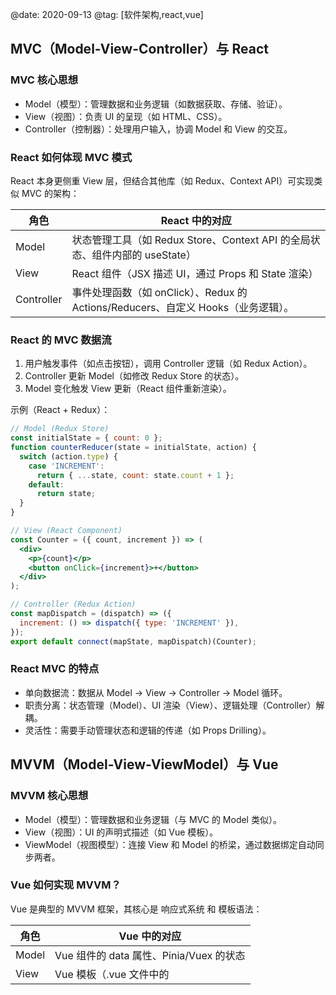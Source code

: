 @date: 2020-09-13
@tag: [软件架构,react,vue]

## MVC（Model-View-Controller）与 React

### MVC 核心思想

- Model（模型）：管理数据和业务逻辑（如数据获取、存储、验证）。
- View（视图）：负责 UI 的呈现（如 HTML、CSS）。
- Controller（控制器）：处理用户输入，协调 Model 和 View 的交互。

### React 如何体现 MVC 模式

React 本身更侧重 View 层，但结合其他库（如 Redux、Context API）可实现类似 MVC 的架构：

| 角色       | React 中的对应                                                                    |
| ---------- | --------------------------------------------------------------------------------- |
| Model      | 状态管理工具（如 Redux Store、Context API 的全局状态、组件内部的 useState）       |
| View       | React 组件（JSX 描述 UI，通过 Props 和 State 渲染）                               |
| Controller | 事件处理函数（如 onClick）、Redux 的 Actions/Reducers、自定义 Hooks（业务逻辑）。 |

### React 的 MVC 数据流

1. 用户触发事件（如点击按钮），调用 Controller 逻辑（如 Redux Action）。
2. Controller 更新 Model（如修改 Redux Store 的状态）。
3. Model 变化触发 View 更新（React 组件重新渲染）。

示例（React + Redux）：

```jsx
// Model (Redux Store)
const initialState = { count: 0 };
function counterReducer(state = initialState, action) {
  switch (action.type) {
    case 'INCREMENT':
      return { ...state, count: state.count + 1 };
    default:
      return state;
  }
}

// View (React Component)
const Counter = ({ count, increment }) => (
  <div>
    <p>{count}</p>
    <button onClick={increment}>+</button>
  </div>
);

// Controller (Redux Action)
const mapDispatch = (dispatch) => ({
  increment: () => dispatch({ type: 'INCREMENT' }),
});
export default connect(mapState, mapDispatch)(Counter);
```

### React MVC 的特点

- 单向数据流：数据从 Model → View → Controller → Model 循环。
- 职责分离：状态管理（Model）、UI 渲染（View）、逻辑处理（Controller）解耦。
- 灵活性：需要手动管理状态和逻辑的传递（如 Props Drilling）。

## MVVM（Model-View-ViewModel）与 Vue

### MVVM 核心思想

- Model（模型）：管理数据和业务逻辑（与 MVC 的 Model 类似）。
- View（视图）：UI 的声明式描述（如 Vue 模板）。
- ViewModel（视图模型）：连接 View 和 Model 的桥梁，通过数据绑定自动同步两者。

### Vue 如何实现 MVVM？

Vue 是典型的 MVVM 框架，其核心是 响应式系统 和 模板语法：

| 角色      | Vue 中的对应                                           |
| --------- | ------------------------------------------------------ |
| Model     | Vue 组件的 data 属性、Pinia/Vuex 的状态                |
| View      | Vue 模板（.vue 文件中的 <template> 部分）              |
| ViewModel | Vue 实例（自动生成的响应式系统，处理模板与数据的绑定） |

### Vue 的 MVVM 数据流

1. View 中声明数据绑定（如 {{ count }} 或 v-model）。

2. ViewModel 监听 Model 变化，自动更新 View。

3. 用户操作 View（如输入框输入），ViewModel 自动更新 Model。

示例：

```vue
<template>
  <!-- View -->
  <div>
    <p>{{ count }}</p>
    <button @click="increment">+</button>
  </div>
</template>

<script>
export default {
  // Model
  data() {
    return { count: 0 };
  },
  // ViewModel (逻辑处理)
  methods: {
    increment() {
      this.count++;
    }
  }
};
</script>
```

### Vue MVVM 的特点

- 双向数据绑定：通过 v-model 实现 View 和 Model 的自动同步。
- 声明式编程：模板中直接绑定数据和事件，无需手动操作 DOM。
- 响应式系统：基于依赖追踪的自动更新（无需手动触发渲染）。

## MVC（React） vs MVVM（Vue）对比

| 特性     | React MVC                           | Vue MVVM                               |
| -------- | ----------------------------------- | -------------------------------------- |
| 数据流   | 单向数据流（需手动管理状态传递）    | 双向数据绑定（自动同步 View 和 Model） |
| 状态管理 | 依赖外部库（如 Redux、Context API） | 内置响应式系统（data + reactive）      |
| UI 更新  | 通过 Virtual DOM Diff 优化渲染      | 基于依赖追踪的精准更新                 |
| 代码风格 | 函数式编程（Hooks + JSX）           | 声明式模板 + 选项式/组合式 API         |
| 适用场景 | 大型复杂应用，需高度定制化架构      | 中小型应用，快速开发，注重开发体验     |

## 总结

React 的 MVC 模式

- 强调单向数据流和职责分离，适合需要精细控制状态和逻辑的场景。
- 需要结合其他库实现完整的 MVC 架构。

Vue 的 MVVM 模式

- 通过响应式系统和双向绑定简化开发，适合快速迭代和中小型项目。
- 内置的 ViewModel 自动处理数据与视图的同步。

根据项目需求选择框架：

- 选择 React：需要高度灵活性和可扩展性的大型应用。
- 选择 Vue：追求开发效率和简洁性的中小型应用。

